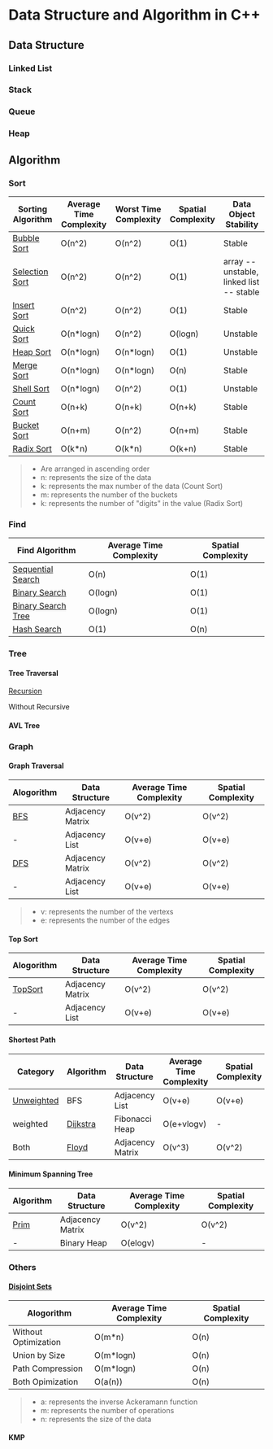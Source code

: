 # Data Structure and Algorithm in C++

## Data Structure

### Linked List

### Stack

### Queue

### Heap

## Algorithm

### Sort

Sorting Algorithm | Average Time Complexity | Worst Time Complexity | Spatial Complexity | Data Object Stability
---|---|---|---|---
[Bubble Sort](./Sort/Bubble.h) | O(n^2)|O(n^2)|O(1)|Stable
[Selection Sort](./Sort/Select.h) | O(n^2)|O(n^2)|O(1)|array -- unstable, linked list -- stable
[Insert Sort](./Sort/Insert.h) | O(n^2)|O(n^2)|O(1)|Stable
[Quick Sort](./Sort/Quick.h) | O(n*logn) | O(n^2) | O(logn) | Unstable
[Heap Sort](./Sort/Heap.h) | O(n*logn)| O(n*logn)|O(1)|Unstable
[Merge Sort](./Sort/Merge.h) | O(n*logn) | O(n*logn)|O(n)| Stable
[Shell Sort](./Sort/Shell.h) | O(n*logn)|O(n^2)|O(1)|Unstable
[Count Sort](./Sort/Count.h) | O(n+k)|O(n+k)|O(n+k)|Stable
[Bucket Sort](./Sort/Bucket.h) | O(n+m)|O(n^2)|O(n+m)|Stable
[Radix Sort](./Sort/Radix.h) | O(k*n) | O(k*n)| O(k+n) |Stable

> * Are arranged in ascending order
> * n: represents the size of the data
> * k: represents the max number of the data (Count Sort)
> * m: represents the number of the buckets
> * k: represents the number of "digits" in the value (Radix Sort)

<!--
* m: represents the maximum value minus the minimum value of the data
-->

### Find

Find Algorithm | Average Time Complexity | Spatial Complexity
--- | --- | ---
[Sequential Search](./Find/Sequential.h) | O(n) | O(1)
[Binary Search](./Find/Binary.h) | O(logn) | O(1)
[Binary Search Tree](./Find/BST.h) | O(logn) | O(1)
[Hash Search](./Find/Hash.h) | O(1) | O(n)

### Tree

#### Tree Traversal

[Recursion](./Tree/RecursivelyTraverse.h)

Without Recursive

#### AVL Tree

### Graph

#### Graph Traversal

Alogorithm | Data Structure | Average Time Complexity | Spatial Complexity
--- | --- | --- | ---
[BFS](./Graph/BFS.h) | Adjacency Matrix | O(v^2) | O(v^2)
\- | Adjacency List | O(v+e) | O(v+e)
[DFS](./Graph/DFS.h) | Adjacency Matrix | O(v^2) | O(v^2)
\- | Adjacency List | O(v+e) | O(v+e)

> * v: represents the number of the vertexs
> * e: represents the number of the edges

#### Top Sort

Alogorithm | Data Structure | Average Time Complexity | Spatial Complexity
--- | --- | --- | ---
[TopSort](./Graph/TopSort.h) | Adjacency Matrix | O(v^2) | O(v^2)
\- | Adjacency List | O(v+e) | O(v+e)

#### Shortest Path

Category | Algorithm | Data Structure | Average Time Complexity | Spatial Complexity
--- | --- | --- | --- | ---
[Unweighted](./Graph/Unweighted.h) | BFS | Adjacency List | O(v+e) | O(v+e)
weighted | [Dijkstra](./Graph/Dijkstra.h) | Fibonacci Heap | O(e+vlogv) | \-
Both | [Floyd](./Graph/Floyd.h) | Adjacency Matrix | O(v^3) | O(v^2)

#### Minimum Spanning Tree

Algorithm | Data Structure | Average Time Complexity | Spatial Complexity
--- | --- | --- | ---
[Prim](./Graph/Prim.h) | Adjacency Matrix | O(v^2) | O(v^2)
\- | Binary Heap | O(elogv) | \-

### Others

#### [Disjoint Sets](./Others/DisjointSets.h)

Alogorithm | Average Time Complexity | Spatial Complexity
--- | --- | ---
Without Optimization | O(m*n) | O(n)
Union by Size | O(m*logn) | O(n)
Path Compression | O(m*logn) | O(n)
Both Opimization | O(a(n)) | O(n)

> * a: represents the inverse Ackeramann function
> * m: represents the number of operations
> * n: represents the size of the data

#### KMP
